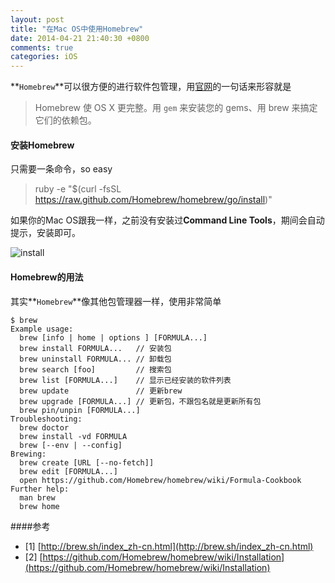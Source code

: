 ```yaml
---
layout: post
title: "在Mac OS中使用Homebrew"
date: 2014-04-21 21:40:30 +0800
comments: true
categories: iOS
---
```


**`Homebrew`**可以很方便的进行软件包管理，用[官网](http://brew.sh/index.html)的一句话来形容就是

> Homebrew 使 OS X 更完整。用 `gem` 来安装您的 gems、用 brew 来搞定它们的依赖包。

#### 安装Homebrew

只需要一条命令，so easy

> ruby -e "$(curl -fsSL https://raw.github.com/Homebrew/homebrew/go/install)" 

如果你的Mac OS跟我一样，之前没有安装过**Command Line Tools**，期间会自动提示，安装即可。

![install](http://images.cnitblog.com/blog/187312/201404/212108354669672.png)

#### Homebrew的用法

其实**`Homebrew`**像其他包管理器一样，使用非常简单

~~~
$ brew
Example usage:
  brew [info | home | options ] [FORMULA...]
  brew install FORMULA...   // 安装包
  brew uninstall FORMULA... // 卸载包
  brew search [foo]         // 搜索包
  brew list [FORMULA...]    // 显示已经安装的软件列表
  brew update               // 更新brew
  brew upgrade [FORMULA...] // 更新包，不跟包名就是更新所有包
  brew pin/unpin [FORMULA...]
Troubleshooting:
  brew doctor
  brew install -vd FORMULA
  brew [--env | --config]
Brewing:
  brew create [URL [--no-fetch]]
  brew edit [FORMULA...]
  open https://github.com/Homebrew/homebrew/wiki/Formula-Cookbook
Further help:
  man brew
  brew home
~~~

####参考
- [1] [http://brew.sh/index_zh-cn.html](http://brew.sh/index_zh-cn.html)
- [2] [https://github.com/Homebrew/homebrew/wiki/Installation](https://github.com/Homebrew/homebrew/wiki/Installation)